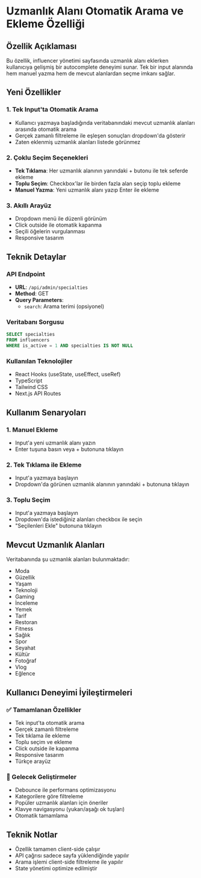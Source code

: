 # Uzmanlık Alanı Otomatik Arama ve Ekleme Özelliği

## Özellik Açıklaması

Bu özellik, influencer yönetimi sayfasında uzmanlık alanı eklerken kullanıcıya gelişmiş bir autocomplete deneyimi sunar. Tek bir input alanında hem manuel yazma hem de mevcut alanlardan seçme imkanı sağlar.

## Yeni Özellikler

### 1. Tek Input'ta Otomatik Arama
- Kullanıcı yazmaya başladığında veritabanındaki mevcut uzmanlık alanları arasında otomatik arama
- Gerçek zamanlı filtreleme ile eşleşen sonuçları dropdown'da gösterir
- Zaten eklenmiş uzmanlık alanları listede görünmez

### 2. Çoklu Seçim Seçenekleri
- **Tek Tıklama**: Her uzmanlık alanının yanındaki + butonu ile tek seferde ekleme
- **Toplu Seçim**: Checkbox'lar ile birden fazla alan seçip toplu ekleme
- **Manuel Yazma**: Yeni uzmanlık alanı yazıp Enter ile ekleme

### 3. Akıllı Arayüz
- Dropdown menü ile düzenli görünüm
- Click outside ile otomatik kapanma
- Seçili öğelerin vurgulanması
- Responsive tasarım

## Teknik Detaylar

### API Endpoint
- **URL**: `/api/admin/specialties`
- **Method**: GET
- **Query Parameters**: 
  - `search`: Arama terimi (opsiyonel)

### Veritabanı Sorgusu
```sql
SELECT specialties 
FROM influencers 
WHERE is_active = 1 AND specialties IS NOT NULL
```

### Kullanılan Teknolojiler
- React Hooks (useState, useEffect, useRef)
- TypeScript
- Tailwind CSS
- Next.js API Routes

## Kullanım Senaryoları

### 1. Manuel Ekleme
- Input'a yeni uzmanlık alanı yazın
- Enter tuşuna basın veya + butonuna tıklayın

### 2. Tek Tıklama ile Ekleme
- Input'a yazmaya başlayın
- Dropdown'da görünen uzmanlık alanının yanındaki + butonuna tıklayın

### 3. Toplu Seçim
- Input'a yazmaya başlayın
- Dropdown'da istediğiniz alanları checkbox ile seçin
- "Seçilenleri Ekle" butonuna tıklayın

## Mevcut Uzmanlık Alanları

Veritabanında şu uzmanlık alanları bulunmaktadır:
- Moda
- Güzellik
- Yaşam
- Teknoloji
- Gaming
- İnceleme
- Yemek
- Tarif
- Restoran
- Fitness
- Sağlık
- Spor
- Seyahat
- Kültür
- Fotoğraf
- Vlog
- Eğlence

## Kullanıcı Deneyimi İyileştirmeleri

### ✅ Tamamlanan Özellikler
- Tek input'ta otomatik arama
- Gerçek zamanlı filtreleme
- Tek tıklama ile ekleme
- Toplu seçim ve ekleme
- Click outside ile kapanma
- Responsive tasarım
- Türkçe arayüz

### 🔄 Gelecek Geliştirmeler
- Debounce ile performans optimizasyonu
- Kategorilere göre filtreleme
- Popüler uzmanlık alanları için öneriler
- Klavye navigasyonu (yukarı/aşağı ok tuşları)
- Otomatik tamamlama

## Teknik Notlar

- Özellik tamamen client-side çalışır
- API çağrısı sadece sayfa yüklendiğinde yapılır
- Arama işlemi client-side filtreleme ile yapılır
- State yönetimi optimize edilmiştir
